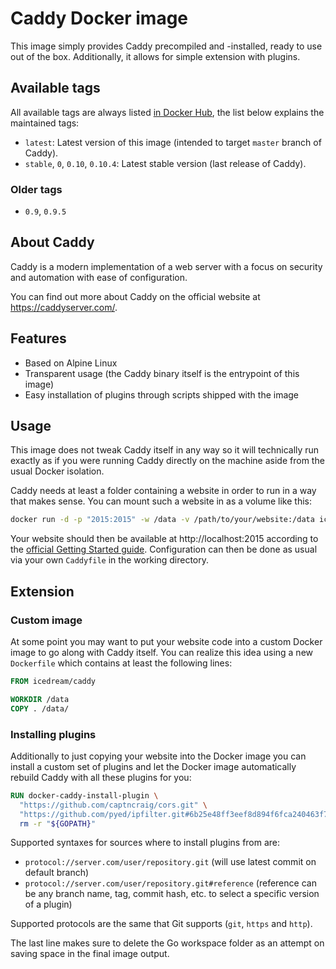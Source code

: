 # Caddy Docker image

This image simply provides Caddy precompiled and -installed, ready to use out
of the box. Additionally, it allows for simple extension with plugins.

## Available tags

All available tags are always listed [in Docker Hub](https://hub.docker.com/r/icedream/caddy/tags), the list below explains the maintained tags:

- `latest`: Latest version of this image (intended to target `master` branch of Caddy).
- `stable`, `0`, `0.10`, `0.10.4`: Latest stable version (last release of Caddy).

### Older tags

- `0.9`, `0.9.5`

## About Caddy

Caddy is a modern implementation of a web server with a focus on security and
automation with ease of configuration.

You can find out more about Caddy on the official website at
https://caddyserver.com/.

## Features

- Based on Alpine Linux
- Transparent usage (the Caddy binary itself is the entrypoint of this image)
- Easy installation of plugins through scripts shipped with the image

## Usage

This image does not tweak Caddy itself in any way so it will technically run
exactly as if you were running Caddy directly on the machine aside from the
usual Docker isolation.

Caddy needs at least a folder containing a website in order to run in a way
that makes sense. You can mount such a website in as a volume like this:

```sh
docker run -d -p "2015:2015" -w /data -v /path/to/your/website:/data icedream/caddy
```

Your website should then be available at http://localhost:2015 according to the
[official Getting Started guide](https://caddyserver.com/docs/getting-started).
Configuration can then be done as usual via your own `Caddyfile` in the working
directory.

## Extension

### Custom image

At some point you may want to put your website code into a custom Docker image
to go along with Caddy itself. You can realize this idea using a new `Dockerfile`
which contains at least the following lines:

```dockerfile
FROM icedream/caddy

WORKDIR /data
COPY . /data/
```

### Installing plugins

Additionally to just copying your website into the Docker image you can install
a custom set of plugins and let the Docker image automatically rebuild Caddy
with all these plugins for you:

```dockerfile
RUN docker-caddy-install-plugin \
  "https://github.com/captncraig/cors.git" \
  "https://github.com/pyed/ipfilter.git#6b25e48ff3eef8d894f6fca240463f726ee7f7eb" &&\
  rm -r "${GOPATH}"
```

Supported syntaxes for sources where to install plugins from are:

- `protocol://server.com/user/repository.git` (will use latest commit on default branch)
- `protocol://server.com/user/repository.git#reference` (reference can be any branch name, tag, commit hash, etc. to select a specific version of a plugin)

Supported protocols are the same that Git supports (`git`, `https` and `http`).

The last line makes sure to delete the Go workspace folder as an attempt on
saving space in the final image output.
